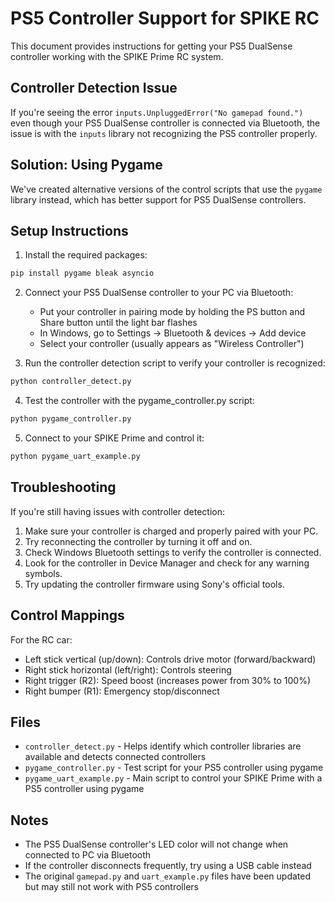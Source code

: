 # PS5 Controller Support for SPIKE RC

This document provides instructions for getting your PS5 DualSense controller working with the SPIKE Prime RC system.

## Controller Detection Issue

If you're seeing the error `inputs.UnpluggedError("No gamepad found.")` even though your PS5 DualSense controller is connected via Bluetooth, the issue is with the `inputs` library not recognizing the PS5 controller properly.

## Solution: Using Pygame

We've created alternative versions of the control scripts that use the `pygame` library instead, which has better support for PS5 DualSense controllers.

## Setup Instructions

1. Install the required packages:

```bash
pip install pygame bleak asyncio
```

2. Connect your PS5 DualSense controller to your PC via Bluetooth:
   - Put your controller in pairing mode by holding the PS button and Share button until the light bar flashes
   - In Windows, go to Settings → Bluetooth & devices → Add device
   - Select your controller (usually appears as "Wireless Controller")

3. Run the controller detection script to verify your controller is recognized:

```bash
python controller_detect.py
```

4. Test the controller with the pygame_controller.py script:

```bash
python pygame_controller.py
```

5. Connect to your SPIKE Prime and control it:

```bash
python pygame_uart_example.py
```

## Troubleshooting

If you're still having issues with controller detection:

1. Make sure your controller is charged and properly paired with your PC.
2. Try reconnecting the controller by turning it off and on.
3. Check Windows Bluetooth settings to verify the controller is connected.
4. Look for the controller in Device Manager and check for any warning symbols.
5. Try updating the controller firmware using Sony's official tools.

## Control Mappings

For the RC car:
- Left stick vertical (up/down): Controls drive motor (forward/backward)
- Right stick horizontal (left/right): Controls steering
- Right trigger (R2): Speed boost (increases power from 30% to 100%)
- Right bumper (R1): Emergency stop/disconnect

## Files

- `controller_detect.py` - Helps identify which controller libraries are available and detects connected controllers
- `pygame_controller.py` - Test script for your PS5 controller using pygame
- `pygame_uart_example.py` - Main script to control your SPIKE Prime with a PS5 controller using pygame

## Notes

- The PS5 DualSense controller's LED color will not change when connected to PC via Bluetooth
- If the controller disconnects frequently, try using a USB cable instead
- The original `gamepad.py` and `uart_example.py` files have been updated but may still not work with PS5 controllers